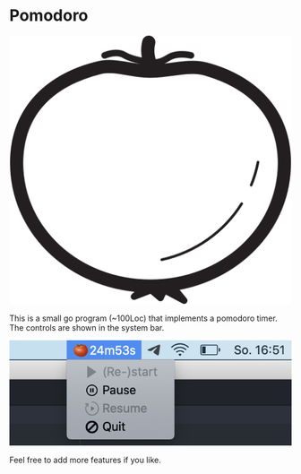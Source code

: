 # Pomodoro

![Pomodoro](./logo.png)

This is a small go program (~100Loc) that implements a pomodoro timer.
The controls are shown in the system bar.

![Screenshot](./screenshot.png)

Feel free to add more features if you like.
